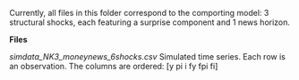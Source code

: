 Currently, all files in this folder correspond to the comporting model: 3 structural shocks, each featuring a surprise component and 1 news horizon.

**Files**

*simdata_NK3_moneynews_6shocks.csv* Simulated time series.  Each row is an observation.  The columns are ordered: [y pi i fy fpi fi]


